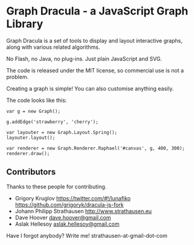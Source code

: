 # Graph Dracula - a JavaScript Graph Library

Graph Dracula is a set of tools to display and layout interactive graphs,
along with various related algorithms.

No Flash, no Java, no plug-ins. Just plain JavaScript and SVG.

The code is released under the MIT license, so commercial use is not a problem.

Creating a graph is simple! You can also customise anything easily.

The code looks like this:

    var g = new Graph();
    
    g.addEdge('strawberry', 'cherry');

    var layouter = new Graph.Layout.Spring();
    layouter.layout();

    var renderer = new Graph.Renderer.Raphael('#canvas', g, 400, 300);
    renderer.draw();

## Contributors

Thanks to these people for contributing.

- Grigory Kruglov https://twitter.com/#!/lunafiko https://github.com/grigoryk/dracula-js-fork
- Johann Philipp Strathausen <strathausen-at-gmail-dot-com> http://www.strathausen.eu
- Dave Hoover <dave.hoover@gmail.com>
- Aslak Hellesoy <aslak.hellesoy@gmail.com>

Have I forgot anybody? Write me! strathausen-at-gmail-dot-com
